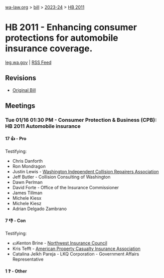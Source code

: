 [wa-law.org](/) > [bill](/bill/) > [2023-24](/bill/2023-24/) > [HB 2011](/bill/2023-24/hb/2011/)

# HB 2011 - Enhancing consumer protections for automobile insurance coverage.
[leg.wa.gov](https://app.leg.wa.gov/billsummary?BillNumber=2011&Year=2023&Initiative=false) | [RSS Feed](./rss.xml)

## Revisions
* [Original Bill](1/)

## Meetings
### Tue 01/16 01:30 PM - Consumer Protection & Business (CPB): HB 2011 Automobile insurance
#### 17 👍 - Pro
Testifying:
* Chris Danforth
* Ron Mondragon
* Justin Lewis - [Washington Independent Collision Repairers Association](/org/washington_independent_collision_repairers_association/)
* Jeff Butler - Collision Consulting of Washington
* Dawn Perlman
* David Forte - Office of the Insurance Commissioner
* James Tillman
* Michele Kiesx
* Michele Kiesz
* Adrian Delgado Zambrano

#### 7 👎 - Con
Testifying:
* 💵Kenton Brine - [Northwest Insurance Council](/org/northwest_insurance_council/)
* Kris Tefft - [American Property Casualty Insurance Association](/org/american_property_casualty_insurance_association/)
* Catalina Jelkh Pareja - LKQ Corporation - Government Affairs Representative

#### 1 ❓ - Other
